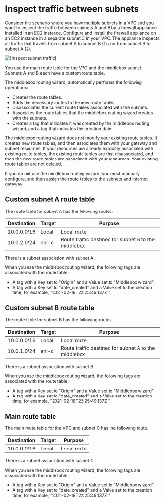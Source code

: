 # Inspect traffic between subnets<a name="intra-vpc-route"></a>

Consider the scenario where you have multiple subnets in a VPC and you want to inspect the traffic between subnets A and B by a firewall appliance installed in an EC2 instance\. Configure and install the firewall appliance on an EC2 instance in a separate subnet C in your VPC\. The appliance inspects all traffic that travels from subnet A to subnet B \(1\) and from subnet B to subnet A \(2\)\.

![\[Inspect subnet traffic\]](http://docs.aws.amazon.com/vpc/latest/userguide/images/middlebox-intra-vpc_updated.png)

You use the main route table for the VPC and the middlebox subnet\. Subnets A and B each have a custom route table\. 

The middlebox routing wizard, automatically performs the following operations:
+ Creates the route tables\.
+ Adds the necessary routes to the new route tables\.
+ Disassociates the current route tables associated with the subnets\.
+ Associates the route tables that the middlebox routing wizard creates with the subnets\.
+ Creates a tag that indicates it was created by the middlebox routing wizard, and a tag that indicates the creation date\.

The middlebox routing wizard does not modify your existing route tables\. It creates new route tables, and then associates them with your gateway and subnet resources\. If your resources are already explicitly associated with existing route tables, the existing route tables are first disassociated, and then the new route tables are associated with your resources\. Your existing route tables are not deleted\.

If you do not use the middlebox routing wizard, you must manually configure, and then assign the route tables to the subnets and internet gateway\.

## Custom subnet A route table<a name="subneta-route-table-table"></a>

The route table for subnet A has the following routes:


| Destination | Target | Purpose | 
| --- | --- | --- | 
| 10\.0\.0\.0/16 | Local | Local route | 
| 10\.0\.2\.0/24 | eni\-c | Route traffic destined for subnet B to the middlebox | 

There is a subnet association with subnet A\. 

When you use the middlebox routing wizard, the following tags are associated with the route table:
+ A tag with a Key set to "Origin" and a Value set to "Middlebox wizard"\.
+ A tag with a Key set to "date\_created" and a Value set to the creation time, for example, "2021\-02\-18T22:25:49\.137Z "\.

## Custom subnet B route table<a name="subnetb-route-table-table"></a>

The route table for subnet B has the following routes:


| Destination | Target | Purpose | 
| --- | --- | --- | 
| 10\.0\.0\.0/16 | Local | Local route | 
| 10\.0\.1\.0/24 | eni\-c | Route traffic destined for subnet A to the middlebox | 

There is a subnet association with subnet B\. 

When you use the middlebox routing wizard, the following tags are associated with the route table:
+ A tag with a Key set to "Origin" and a Value set to "Middlebox wizard"\.
+ A tag with a Key set to "date\_created" and a Value set to the creation time, for example, "2021\-02\-18T22:25:49\.137Z "\.

## Main route table<a name="main-route-table"></a>

The main route table for the VPC and subnet C has the following route\.


| Destination | Target | Purpose | 
| --- | --- | --- | 
| 10\.0\.0\.0/16 | Local | Local route | 

There is a subnet association with subnet C\. 

When you use the middlebox routing wizard, the following tags are associated with the route table:
+ A tag with a Key set to "Origin" and a Value set to "Middlebox wizard"\.
+ A tag with a Key set to "date\_created" and a Value set to the creation time, for example, "2021\-02\-18T22:25:49\.137Z "\.